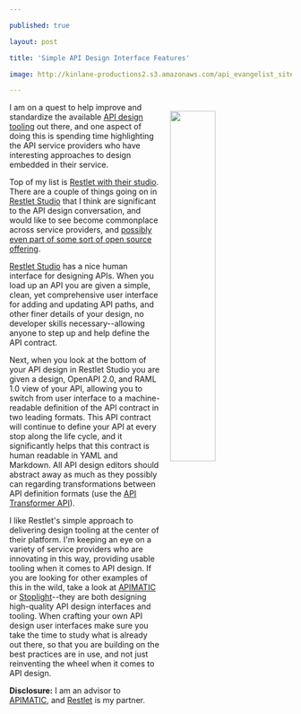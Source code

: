 ---
published: true
layout: post
title: 'Simple API Design Interface Features'
image: http://kinlane-productions2.s3.amazonaws.com/api_evangelist_site/blog/restlet_api_design_studio.png
---

<p><img style="padding: 15px;" src="https://kinlane-productions2.s3.amazonaws.com/api_evangelist_site/blog/restlet_api_design_studio.png" alt="" width="40%" align="right" />I am on a quest to help improve and standardize the available <a href="http://design.apievangelist.com/tools/">API design tooling</a> out there, and one aspect of doing this is spending time highlighting the API service providers who have interesting approaches to design embedded in their service.
<p>Top of my list is <a href="https://studio.restlet.com">Restlet with their studio</a>. There are a couple of things going on in <a href="https://studio.restlet.com">Restlet Studio</a> that I think are significant to the API design conversation, and would like to see become commonplace across service providers, and <a href="http://apievangelist.com/2015/08/13/a-common-open-source-api-design-editor-is-needed-for-api-service-providers/">possibly even part of some sort of open source offering</a>.
<p><a href="https://studio.restlet.com">Restlet Studio</a> has a nice human interface for designing APIs. When you load up an API you are given a simple, clean, yet comprehensive&nbsp;user interface for adding and updating API paths, and other finer details of your design, no developer skills necessary--allowing anyone to step up and help define the API contract.
<p>Next, when you look at the bottom of your API design in Restlet Studio you are given a design, OpenAPI 2.0, and RAML 1.0 view of your API, allowing you to switch from user interface to a machine-readable definition of the API contract in two leading formats. This API contract will continue to define your API at every stop along the life cycle, and it significantly helps that this contract is human readable in YAML and Markdown. All API design editors should abstract away as much&nbsp;as they possibly can regarding transformations between API definition formats (use the&nbsp;<a href="https://apimatic.io/transformer">API Transformer API</a>).
<p>I like Restlet's simple approach to delivering design tooling at the center of their platform. I'm keeping an eye on a variety of service providers who are innovating in this way, providing usable tooling when it comes to API design. If you are looking for other examples of this in the wild, take a look at <a href="https://apimatic.io">APIMATIC</a> or <a href="http://stoplight.io/">Stoplight</a>--they are both designing high-quality API design interfaces and tooling. When crafting your own API design user interfaces make sure you take the time to study what is already out there, so that you are building on the best practices are in use, and not just reinventing the wheel when it comes to API design.
<p><strong>Disclosure:</strong> I am an advisor to <a href="https://apimatic.io">APIMATIC</a>, and <a href="http://restlet.com">Restlet</a> is my partner.

